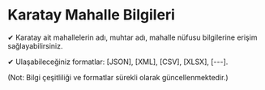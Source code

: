 # Karatay Mahalle Bilgileri

✔ Karatay ait mahallelerin adı, muhtar adı, mahalle nüfusu bilgilerine erişim sağlayabilirsiniz.

✔ Ulaşabileceğiniz formatlar: [JSON], [XML], [CSV], [XLSX], [---].

(Not: Bilgi çeşitliliği ve formatlar sürekli olarak güncellenmektedir.)
